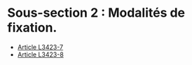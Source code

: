 # Sous-section 2 : Modalités de fixation.

* [Article L3423-7](./LEGIARTI000006903135.md)
* [Article L3423-8](./LEGIARTI000006903136.md)
